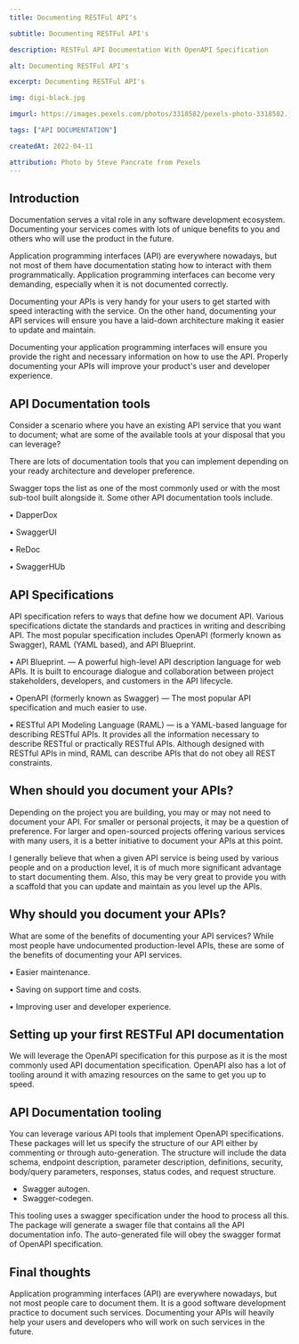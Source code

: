 ```yaml
---
title: Documenting RESTFul API's

subtitle: Documenting RESTFul API's

description: RESTFul API Documentation With OpenAPI Specification

alt: Documenting RESTFul API's

excerpt: Documenting RESTFul API's

img: digi-black.jpg

imgurl: https://images.pexels.com/photos/3318582/pexels-photo-3318582.jpeg?auto=compress&cs=tinysrgb&w=1260&h=750&dpr=2

tags: ["API DOCUMENTATION"]

createdAt: 2022-04-11

attribution: Photo by Steve Pancrate from Pexels
---
```


## Introduction

Documentation serves a vital role in any software development ecosystem. Documenting your services comes with lots of unique benefits to you and others who will use the product in the future.

Application programming interfaces (API) are everywhere nowadays, but not most of them have documentation stating how to interact with them programmatically. Application programming interfaces can become very demanding, especially when it is not documented correctly.

Documenting your APIs is very handy for your users to get started with speed interacting with the service. On the other hand, documenting your API services will ensure you have a laid-down architecture making it easier to update and maintain.

Documenting your application programming interfaces will ensure you provide the right and necessary information on how to use the API. Properly documenting your APIs will improve your product's user and developer experience.

## API Documentation tools

Consider a scenario where you have an existing API service that you want to document; what are some of the available tools at your disposal that you can leverage?

There are lots of documentation tools that you can implement depending on your ready architecture and developer preference.

Swagger tops the list as one of the most commonly used or with the most sub-tool built alongside it. Some other API documentation tools include.

• DapperDox

• SwaggerUI

• ReDoc

• SwaggerHUb

## API Specifications

API specification refers to ways that define how we document API. Various specifications dictate the standards and practices in writing and describing API. The most popular specification includes OpenAPI (formerly known as Swagger), RAML (YAML based), and API Blueprint.

• API Blueprint. — A powerful high-level API description language for web APIs. It is built to encourage dialogue and collaboration between project stakeholders, developers, and customers in the API lifecycle.

• OpenAPI (formerly known as Swagger) — The most popular API specification and much easier to use.

• RESTful API Modeling Language (RAML) — is a YAML-based language for describing RESTful APIs. It provides all the information necessary to describe RESTful or practically RESTful APIs. Although designed with RESTful APIs in mind, RAML can describe APIs that do not obey all REST constraints.

## When should you document your APIs?

Depending on the project you are building, you may or may not need to document your API. For smaller or personal projects, it may be a question of preference. For larger and open-sourced projects offering various services with many users, it is a better initiative to document your APIs at this point.

I generally believe that when a given API service is being used by various people and on a production level, it is of much more significant advantage to start documenting them. Also, this may be very great to provide you with a scaffold that you can update and maintain as you level up the APIs.

## Why should you document your APIs?

What are some of the benefits of documenting your API services? While most people have undocumented production-level APIs, these are some of the benefits of documenting your API services.

• Easier maintenance.

• Saving on support time and costs.

• Improving user and developer experience.

## Setting up your first RESTFul API documentation

We will leverage the OpenAPI specification for this purpose as it is the most commonly used API documentation specification. OpenAPI also has a lot of tooling around it with amazing resources on the same to get you up to speed.

## API Documentation tooling

You can leverage various API tools that implement OpenAPI specifications. These packages will let us specify the structure of our API either by commenting or through auto-generation. The structure will include the data schema, endpoint description, parameter description, definitions, security, body/query parameters, responses, status codes, and request structure.

- Swagger autogen.
- Swagger-codegen.

This tooling uses a swagger specification under the hood to process all this. The package will generate a swager file that contains all the API documentation info. The auto-generated file will obey the swagger format of OpenAPI specification.

## Final thoughts

Application programming interfaces (API) are everywhere nowadays, but not most people care to document them. It is a good software development practice to document such services. Documenting your APIs will heavily help your users and developers who will work on such services in the future.
